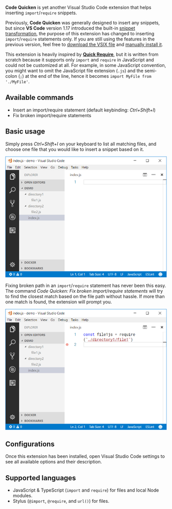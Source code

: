 **Code Quicken** is yet another Visual Studio Code extension that helps inserting `import`/`require` snippets.

Previously, **Code Quicken** was generally designed to insert any snippets, but since **VS Code** version 1.17 introduced the built-in [snippet transformation](https://code.visualstudio.com/updates/v1_17#_snippet-transforms), the purpose of this extension has changed to inserting `import`/`require` statements only. If you are still using the features in the previous version, feel free to [download the VSIX file](https://github.com/ThisIsManta/vscode-code-quicken/raw/master/docs/code-quicken-0.0.10.vsix) and [manually install it](https://code.visualstudio.com/docs/editor/extension-gallery#_install-from-a-vsix).

This extension is heavily inspired by [**Quick Require**](https://marketplace.visualstudio.com/items?itemName=milkmidi.vs-code-quick-require), but it is written from scratch because it supports only `import` and `require` in JavaScript and could not be customized at all. For example, in some JavaScript convention, you might want to omit the JavaScript file extension (`.js`) and the semi-colon (`;`) at the end of the line, hence it becomes `import MyFile from './MyFile'`.

## Available commands

- Insert an import/require statement (default keybinding: *Ctrl+Shift+I*)
- Fix broken import/require statements

## Basic usage

Simply press _Ctrl+Shift+I_ on your keyboard to list all matching files, and choose one file that you would like to insert a snippet based on it.

![Add an import statement](docs/add-import.gif)

Fixing broken path in an `import`/`require` statement has never been this easy. The command _Code Quicken: Fix broken import/require statements_ will try to find the closest match based on the file path without hassle. If more than one match is found, the extension will prompt you.

![Fix broken import statements](docs/fix-import.gif)

## Configurations

Once this extension has been installed, open Visual Studio Code settings to see all available options and their description.

## Supported languages

- JavaScript & TypeScript (`import` and `require`) for files and local Node modules.
- Stylus (`@import`, `@require`, and `url()`) for files.
